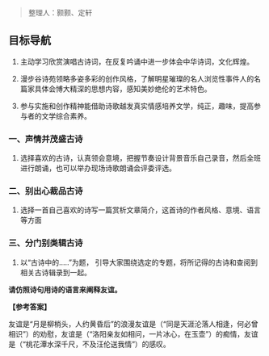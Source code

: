 > 整理人：颢颢、定轩

## 目标导航

1. 主动学习欣赏演唱古诗词，在反复吟诵中进一步体会中华诗词，文化辉煌。

2. 漫步谷诗苑领略多姿多彩的创作风格，了解明星璀璨的名人浏览性事件人的名篇家具体会博大精深的思想内容，感知美妙绝伦的艺术特色。

3. 参与实施和创作精神能借助诗歌越发真实情感培养文学，纯正，趣味，提高参与者的文学综合素养。

###  一、声情并茂盛古诗

1. 选择喜欢的古诗，认真领会意境，把握节奏设计背景音乐自己录音，然后全班进行朗诵，也可以举办现场诗歌朗诵会评委评选。

###   二、别出心裁品古诗

1. 选择一首自己喜欢的诗写一篇赏析文章简介，这首诗的作者风格、意境、语言等方面

###   三、分门别类辑古诗

1. 以“古诗中的.....”为题， 引导大家围绕选定的专题，将所记得的古诗和查阅到相关古诗辑录到一起。

**请仿照诗句用诗的语言来阐释友谊。**

**【参考答案】**

友谊是“月是柳梢头，人约黄昏后”的浪漫友谊是（“同是天涯沦落人相逢，何必曾相识”）的劝慰，友谊是（“洛阳亲友如相问，一片冰心，在玉壶”）的痴情，友谊是（“桃花潭水深千尺，不及汪伦送我情”）的感叹。